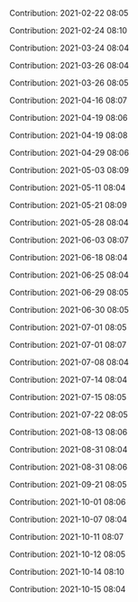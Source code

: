 Contribution: 2021-02-22 08:05

Contribution: 2021-02-24 08:10

Contribution: 2021-03-24 08:04

Contribution: 2021-03-26 08:04

Contribution: 2021-03-26 08:05

Contribution: 2021-04-16 08:07

Contribution: 2021-04-19 08:06

Contribution: 2021-04-19 08:08

Contribution: 2021-04-29 08:06

Contribution: 2021-05-03 08:09

Contribution: 2021-05-11 08:04

Contribution: 2021-05-21 08:09

Contribution: 2021-05-28 08:04

Contribution: 2021-06-03 08:07

Contribution: 2021-06-18 08:04

Contribution: 2021-06-25 08:04

Contribution: 2021-06-29 08:05

Contribution: 2021-06-30 08:05

Contribution: 2021-07-01 08:05

Contribution: 2021-07-01 08:07

Contribution: 2021-07-08 08:04

Contribution: 2021-07-14 08:04

Contribution: 2021-07-15 08:05

Contribution: 2021-07-22 08:05

Contribution: 2021-08-13 08:06

Contribution: 2021-08-31 08:04

Contribution: 2021-08-31 08:06

Contribution: 2021-09-21 08:05

Contribution: 2021-10-01 08:06

Contribution: 2021-10-07 08:04

Contribution: 2021-10-11 08:07

Contribution: 2021-10-12 08:05

Contribution: 2021-10-14 08:10

Contribution: 2021-10-15 08:04

